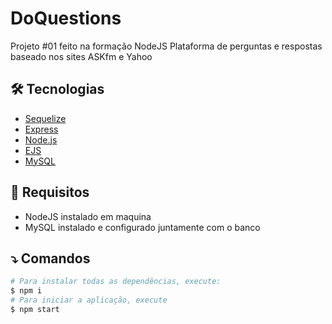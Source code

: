 # DoQuestions
 Projeto #01 feito na formação NodeJS 
 Plataforma de perguntas e respostas baseado nos sites ASKfm e Yahoo 


## :hammer_and_wrench: Tecnologias 
- [Sequelize](https://sequelize.org/)
- [Express](https://expressjs.com/pt-br/)
- [Node.js](https://nodejs.org/en/)
- [EJS](https://ejs.co/)
- [MySQL](https://www.mysql.com/)

## :jigsaw: Requisitos
- NodeJS instalado em maquina 
- MySQL instalado e configurado juntamente com o banco


## :arrow_heading_down: Comandos 
```sh
# Para instalar todas as dependências, execute:
$ npm i
# Para iniciar a aplicação, execute
$ npm start
```